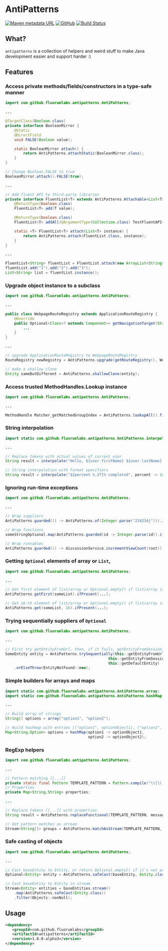 # AntiPatterns


[![Maven metadata URL](https://img.shields.io/maven-metadata/v/http/oss.sonatype.org/content/groups/public/com/github/fluorumlabs/antipatterns/maven-metadata.xml.svg)](https://oss.sonatype.org/content/groups/public/com/github/fluorumlabs/antipatterns/) 
[![GitHub](https://img.shields.io/github/license/fluorumlabs/antipatterns.svg)](https://github.com/fluorumlabs/antipatterns/blob/master/LICENSE)
[![Build Status](https://travis-ci.org/fluorumlabs/antipatterns.svg?branch=master)](https://travis-ci.org/fluorumlabs/antipatterns) 

## What?

`antipatterns` is a collection of helpers and weird stuff to make Java development easier and support harder :)

## Features

### Access private methods/fields/constructors in a type-safe manner

```java
import com.github.fluorumlabs.antipatterns.AntiPatterns;

...

@TargetClass(Boolean.class)
private interface BooleanMirror {
    @Static
    @DirectField
    void FALSE(Boolean value);

    static BooleanMirror attach() {
        return AntiPatterns.attachStatic(BooleanMirror.class);
    }
}

// Change Boolean.FALSE to true
BooleanMirror.attach().FALSE(true);

...

// Add fluent API to third-party libraries
private interface FluentList<T> extends AntiPatterns.Attachable<List<T>> {
    @ReturnType(boolean.class)
    FluentList<T> add(T value);

    @ReturnType(boolean.class)
    FluentList<T> addAll(@ArgumentType(Collection.class) TestFluentAPI<T> other);

    static <T> FluentList<T> attach(List<T> instance) {
        return AntiPatterns.attach(FluentList.class, instance);
    }
}

...

FluentList<String> fluentList = FluentList.attach(new ArrayList<String>());
fluentList.add("1").add("2").add("3");
List<String> list = fluentList.instance();
```

### Upgrade object instance to a subclass

```java
import com.github.fluorumlabs.antipatterns.AntiPatterns;

...

public class WebpageRouteRegistry extends ApplicationRouteRegistry {
    @Override
    public Optional<Class<? extends Component>> getNavigationTarget(String pathString, List<String> segments) {
        ...
    }
}

...

// upgrade ApplicationRouteRegistry to WebpageRouteRegistry
RouteRegistry newRegistry = AntiPatterns.upgrade(getRouteRegistry(), WebpageRouteRegistry.class);

// make a shallow clone
Entity sameButDifferent = AntiPatterns.shallowClone(entity);
```

### Access trusted MethodHandles.Lookup instance

```java
import com.github.fluorumlabs.antipatterns.AntiPatterns;

...

MethodHandle Matcher_getMatchedGroupIndex = AntiPatterns.lookupAll().findVirtual(Matcher.class, "getMatchedGroupIndex", MethodType.methodType(int.class, String.class));
```

### String interpolation

```java
import static com.github.fluorumlabs.antipatterns.AntiPatterns.interpolate;

...

// Replace tokens with actual values of current user
String result = interpolate("Hello, ${user.firstName} ${user.lastName}!", user -> getCurrentUser());

// String interpolation with format specifiers
String result = interpolate("${percent %.2f}% completed", percent -> 100*progressValue);
``` 

### Ignoring run-time exceptions

```java
import com.github.fluorumlabs.antipatterns.AntiPatterns;

...

// Wrap suppliers
AntiPatterns.guarded(() -> AntiPatterns.of(Integer.parse("234234j"))).ifPresent(...);

// Wrap functions
someStringOptional.map(AntiPatterns.guarded(id -> Integer.parse(id)).ifPresent(...);

// Wrap runnables
AntiPatterns.guarded(() -> discussionService.incrementViewCount(root));
```

### Getting `Optional` elements of array or `List`, 

```java
import com.github.fluorumlabs.antipatterns.AntiPatterns;

...

// Get first element of list/array or Optional.empty() if list/array is null or empty
AntiPatterns.getFirst(someList).ifPresent(...);

// Get 16-th element of list/array or Optional.empty() if list/array is null or has less then 17 elements
AntiPatterns.get(someList, 16).ifPresent(...);
```

### Trying sequentially suppliers of `Optional`

```java
import com.github.fluorumlabs.antipatterns.AntiPatterns;

...

// First try getEntityFromUrl, then, if it fails, getEntityFromSession, otherwise obtain default entity
SomeEntity entity = AntiPatterns.trySequentially(this::getEntityFromUrl, 
                                              this::getEntityFromSession, 
                                              this::getDefaultEntity)
    .orElseThrow(EntityNotFound::new);
```

### Simple builders for arrays and maps

```java
import static com.github.fluorumlabs.antipatterns.AntiPatterns.array;
import static com.github.fluorumlabs.antipatterns.AntiPatterns.hashMap;

...

// Build array of strings
String[] options = array("option1", "option2");

// Build hashmap with entries [("option1", optionObject1), ("option2", optionObject2)]
Map<String,Option> options = hashMap(option1 -> optionObject1, 
                                     option2 -> optionObject2);
```

### RegExp helpers

```java
import com.github.fluorumlabs.antipatterns.AntiPatterns;

...

// Pattern matching [[...]]
private static final Pattern TEMPLATE_PATTERN = Pattern.compile("\\[\\[([^\\]]+)\\]\\]");
// Properties
private Map<String,String> properties;

...

// Replace tokens [[...]] with properties
String result = AntiPatterns.replaceFunctional(TEMPLATE_PATTERN, message, groups -> properties.get(groups[1]));

// Get pattern matches as stream
Stream<String[]> groups = AntiPatterns.matchAsStream(TEMPLATE_PATTERN, message);
```

### Safe casting of objects

```java
import com.github.fluorumlabs.antipatterns.AntiPatterns;

...

// Cast baseEntity to Entity, or return Optional.empty() if it's not possible
Optional<Entity> entity = AntiPatterns.safeCast(baseEntity, Entity.class);

// Cast baseEntity to Entity in stream
Stream<Entity> entities = baseEntities.stream()
    .map(AntiPatterns.safeCast(Entity.class))
    .filter(Objects::nonNull);
```

## Usage

```xml
<dependency>
   <groupId>com.github.fluorumlabs</groupId>
   <artifactId>antipatterns</artifactId>
   <version>1.0.0-alpha3</version>
</dependency>
```
